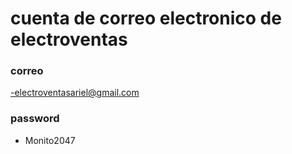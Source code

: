 # cuenta de correo electronico de electroventas

### correo

-electroventasariel@gmail.com

### password

- Monito2047
